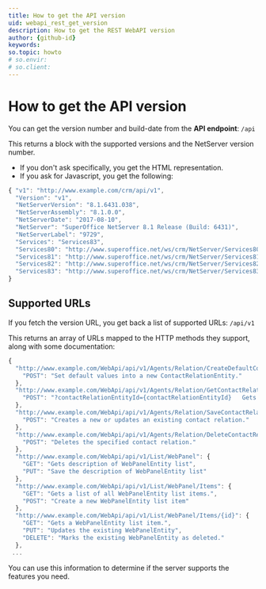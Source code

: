 ```yaml
---
title: How to get the API version
uid: webapi_rest_get_version
description: How to get the REST WebAPI version
author: {github-id}
keywords:
so.topic: howto
# so.envir:
# so.client:
---
```


# How to get the API version

You can get the version number and build-date from the **API endpoint**: `/api`

This returns a block with the supported versions and the NetServer version number.

* If you don't ask specifically, you get the HTML representation.
* If you ask for Javascript, you get the following:

```javascript
{ "v1": "http://www.example.com/crm/api/v1",
  "Version": "v1",
  "NetServerVersion": "8.1.6431.038",
  "NetServerAssembly": "8.1.0.0",
  "NetServerDate": "2017-08-10",
  "NetServer": "SuperOffice NetServer 8.1 Release (Build: 6431)",
  "NetServerLabel": "9729",
  "Services": "Services83",
  "Services80": "http://www.superoffice.net/ws/crm/NetServer/Services80",
  "Services81": "http://www.superoffice.net/ws/crm/NetServer/Services81",
  "Services82": "http://www.superoffice.net/ws/crm/NetServer/Services82",
  "Services83": "http://www.superoffice.net/ws/crm/NetServer/Services83",
}
```

## Supported URLs

If you fetch the version URL, you get back a list of supported URLs: `/api/v1`

This returns an array of URLs mapped to the HTTP methods they support, along with some documentation:

```javascript
{
  "http://www.example.com/WebApi/api/v1/Agents/Relation/CreateDefaultContactRelationEntity": {
    "POST": "Set default values into a new ContactRelationEntity."
  },
  "http://www.example.com/WebApi/api/v1/Agents/Relation/GetContactRelationEntity": {
    "POST": "?contactRelationEntityId={contactRelationEntityId}   Gets a ContactRelationEntity object."
  },
  "http://www.example.com/WebApi/api/v1/Agents/Relation/SaveContactRelation": {
    "POST": "Creates a new or updates an existing contact relation."
  },
  "http://www.example.com/WebApi/api/v1/Agents/Relation/DeleteContactRelation": {
    "POST": "Deletes the specified contact relation."
  },
  "http://www.example.com/WebApi/api/v1/List/WebPanel": {
    "GET": "Gets description of WebPanelEntity list",
    "PUT": "Save the description of WebPanelEntity list"
  },
  "http://www.example.com/WebApi/api/v1/List/WebPanel/Items": {
    "GET": "Gets a list of all WebPanelEntity list items.",
    "POST": "Create a new WebPanelEntity list item"
  },
  "http://www.example.com/WebApi/api/v1/List/WebPanel/Items/{id}": {
    "GET": "Gets a WebPanelEntity list item.",
    "PUT": "Updates the existing WebPanelEntity",
    "DELETE": "Marks the existing WebPanelEntity as deleted."
  },
 ...
```

You can use this information to determine if the server supports the features you need.

